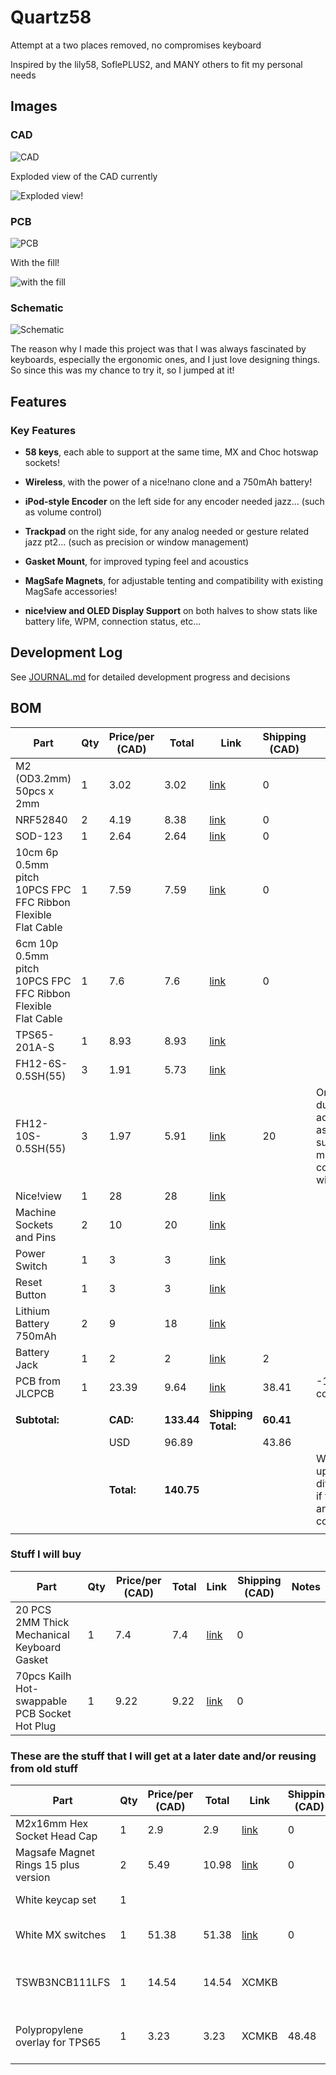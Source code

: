 # Quartz58

Attempt at a two places removed, no compromises keyboard

Inspired by the lily58, SoflePLUS2, and MANY others to fit my personal needs

## Images

### CAD

![CAD](IMGS/cad20250806pt3.png)

Exploded view of the CAD currently

![Exploded view!](IMGS/cad20250806pt5.png)

### PCB

![PCB](IMGS/pcb20250806.png)

With the fill!

![with the fill](IMGS/pcb20250806pt2.png)

### Schematic

![Schematic](IMGS/schematic20250805.png)

The reason why I made this project was that I was always fascinated by keyboards, especially the ergonomic ones, and I just love designing things. So since this was my chance to try it, so I jumped at it!

## Features

### Key Features

- **58 keys**, each able to support at the same time, MX and Choc hotswap sockets!

- **Wireless**, with the power of a nice!nano clone and a 750mAh battery!

- **iPod-style Encoder** on the left side for any encoder needed jazz... (such as volume control)

- **Trackpad** on the right side, for any analog needed or gesture related jazz pt2... (such as precision or window management)

- **Gasket Mount**, for improved typing feel and acoustics

- **MagSafe Magnets**, for adjustable tenting and compatibility with existing MagSafe accessories!

- **nice!view and OLED Display Support** on both halves to show stats like battery life, WPM, connection status, etc...

## Development Log

See [JOURNAL.md](JOURNAL.md) for detailed development progress and decisions

## BOM

| Part                                                         | Qty | Price/per (CAD) | Total      | Link                                                                                                                 | Shipping (CAD) | Notes                                                                   |
| ------------------------------------------------------------ | --- | --------------- | ---------- | -------------------------------------------------------------------------------------------------------------------- | -------------- | ----------------------------------------------------------------------- |
| M2 (OD3.2mm) 50pcs x 2mm                                     | 1   | 3.02            | 3.02       | [link](https://www.aliexpress.com/item/1005005220632314.html)                                                        | 0              |                                                                         |
| NRF52840                                                     | 2   | 4.19            | 8.38       | [link](https://www.aliexpress.com/item/1005006271779544.html)                                                        | 0              |                                                                         |
| SOD-123                                                      | 1   | 2.64            | 2.64       | [link](https://www.aliexpress.com/item/1005006323468521.html)                                                        | 0              |                                                                         |
| 10cm 6p 0.5mm pitch 10PCS FPC FFC Ribbon Flexible Flat Cable | 1   | 7.59            | 7.59       | [link](https://www.aliexpress.com/item/1005006420267064.html)                                                        | 0              |                                                                         |
| 6cm 10p 0.5mm pitch 10PCS FPC FFC Ribbon Flexible Flat Cable | 1   | 7.6             | 7.6        | [link](https://www.aliexpress.com/item/1005006420267064.html)                                                        | 0              |                                                                         |
| TPS65-201A-S                                                 | 1   | 8.93            | 8.93       | [link](https://www.mouser.ca/ProductDetail/Azoteq/TPS65-201A-S?qs=pfd5qewlna5Lh8O0E8DcUQ%3D%3D)                      |                |                                                                         |
| FH12-6S-0.5SH(55)                                            | 3   | 1.91            | 5.73       | [link](https://www.mouser.ca/ProductDetail/Hirose-Connector/FH12-6S-0.5SH55?qs=Ux3WWAnHpjC%252BfBkf%252BkEyew%3D%3D) |                |                                                                         |
| FH12-10S-0.5SH(55)                                           | 3   | 1.97            | 5.91       | [link](https://www.mouser.ca/ProductDetail/Hirose-Connector/FH12-10S-0.5SH55?qs=Ux3WWAnHpjDbjH5OXeBUGQ%3D%3D)        | 20             | One extra due to acidents as its a surface mount component with plastic |
| Nice!view                                                    | 1   | 28              | 28         | [link](https://typeractive.xyz/products/nice-view?variant=44753694228711)                                            |                |                                                                         |
| Machine Sockets and Pins                                     | 2   | 10              | 20         | [link](https://typeractive.xyz/products/machine-sockets-and-pins?variant=45741664469223)                             |                |                                                                         |
| Power Switch                                                 | 1   | 3               | 3          | [link](https://typeractive.xyz/products/power-switch)                                                                |                |                                                                         |
| Reset Button                                                 | 1   | 3               | 3          | [link](https://typeractive.xyz/products/reset-button)                                                                |                |                                                                         |
| Lithium Battery 750mAh                                       | 2   | 9               | 18         | [link](https://typeractive.xyz/products/lithium-battery-750mah)                                                      |                |                                                                         |
| Battery Jack                                                 | 1   | 2               | 2          | [link](https://typeractive.xyz/products/battery-jack?variant=45597492707559)                                         | 2              |                                                                         |
| PCB from JLCPCB                                              | 1   | 23.39           | 9.64       | [link](https://cart.jlcpcb.com/quote?rand=0.04393028142638511)                                                       | 38.41          | -13.75 coupon                                                           |
|                                                              |     |                 |            |                                                                                                                      |                |                                                                         |
| **Subtotal:**                                                |     | **CAD:**        | **133.44** | **Shipping Total:**                                                                                                  | **60.41**      |                                                                         |
|                                                              |     | USD             | 96.89      |                                                                                                                      | 43.86          |                                                                         |
|                                                              |     | **Total:**      | **140.75** |                                                                                                                      |                | Will make up the difference if there are any hidden costs               |
|                                                              |     |                 |            |                                                                                                                      |                |                                                                         |

### Stuff I will buy

| Part                                          | Qty | Price/per (CAD) | Total | Link                                                          | Shipping (CAD) | Notes |
| --------------------------------------------- | --- | --------------- | ----- | ------------------------------------------------------------- | -------------- | ----- |
| 20 PCS 2MM Thick Mechanical Keyboard Gasket   | 1   | 7.4             | 7.4   | [link](https://www.aliexpress.com/item/1005004800667967.html) | 0              |       |
| 70pcs Kailh Hot-swappable PCB Socket Hot Plug | 1   | 9.22            | 9.22  | [link](https://www.aliexpress.com/item/1005007232040760.html) | 0              |       |

### These are the stuff that I will get at a later date and/or reusing from old stuff

| Part                                 | Qty | Price/per (CAD) | Total | Link                                                          | Shipping (CAD) | Notes                          |
| ------------------------------------ | --- | --------------- | ----- | ------------------------------------------------------------- | -------------- | ------------------------------ |
| M2x16mm Hex Socket Head Cap          | 1   | 2.9             | 2.9   | [link](www.aliexpress.com/item/32810872544.html)              | 0              |                                |
| Magsafe Magnet Rings 15 plus version | 2   | 5.49            | 10.98 | [link](https://www.aliexpress.com/item/1005006981590979.html) | 0              |                                |
| White keycap set                     | 1   |                 |       |                                                               |                | Already have                   |
| White MX switches                    | 1   | 51.38           | 51.38 | [link](https://www.aliexpress.com/item/1005006856018973.html) | 0              | Will use old for now           |
| TSWB3NCB111LFS                       | 1   | 14.54           | 14.54 | XCMKB                                                         |                | This is a custom order to them |
| Polypropylene overlay for TPS65      | 1   | 3.23            | 3.23  | XCMKB                                                         | 48.48          | As they ship from malasyia     |
